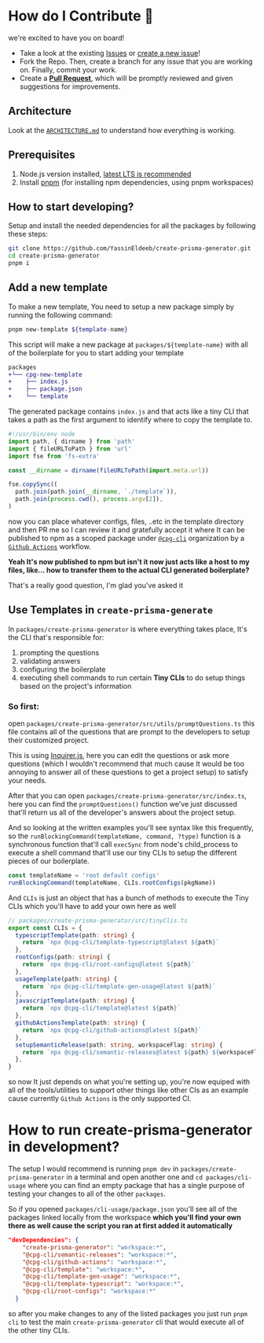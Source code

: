# How do I Contribute 💪

we're excited to have you on board!

- Take a look at the existing [Issues](https://github.com/YassinEldeeb/create-prisma-generator/issues) or [create a new issue](https://github.com/YassinEldeeb/create-prisma-generator/issues/new)!
- Fork the Repo. Then, create a branch for any issue that you are working on. Finally, commit your work.
- Create a **[Pull Request](https://github.com/YassinEldeeb/create-prisma-generator/compare)**, which will be promptly reviewed and given suggestions for improvements.

## Architecture

Look at the [`ARCHITECTURE.md`](https://github.com/YassinEldeeb/create-prisma-generator/blob/main/ARCHITECTURE.md) to understand how everything is working.

## Prerequisites

1. Node.js version installed, [latest LTS is recommended](https://nodejs.org/en/about/releases/)
2. Install [pnpm](https://pnpm.io) (for installing npm dependencies, using pnpm workspaces)

## How to start developing?

Setup and install the needed dependencies for all the packages by following these steps:

```sh
git clone https://github.com/YassinEldeeb/create-prisma-generator.git
cd create-prisma-generator
pnpm i
```

## Add a new template

To make a new template, You need to setup a new package simply by running the following command:

```sh
pnpm new-template ${template-name}
```

This script will make a new package at `packages/${template-name}` with all of the boilerplate for you to start adding your template

```diff
packages
+└── cpg-new-template
+    ├── index.js
+    ├── package.json
+    └── template
```

The generated package contains `index.js` and that acts like a tiny CLI that takes a path as the first argument to identify where to copy the template to.

```js
#!/usr/bin/env node
import path, { dirname } from 'path'
import { fileURLToPath } from 'url'
import fse from 'fs-extra'

const __dirname = dirname(fileURLToPath(import.meta.url))

fse.copySync((
  path.join(path.join(__dirname, `./template`)),
  path.join(process.cwd(), process.argv[2]),
)
```

now you can place whatever configs, files, ..etc in the template directory and then PR me so I can review it and gratefully accept
it where It can be published to npm as a scoped package under [`@cpg-cli`](https://www.npmjs.com/org/cpg-cli)
organization by a [`Github Actions`](https://github.com/features/actions) workflow.

**Yeah It's now published to npm but isn't it now just acts like a host to my files, like... how to transfer them to the actual CLI generated boilerplate?**

That's a really good question, I'm glad you've asked it

## Use Templates in `create-prisma-generate`

In `packages/create-prisma-generator` is where everything takes place, It's the CLI that's responsible for:

1. prompting the questions
2. validating answers
3. configuring the boilerplate
4. executing shell commands to run certain **Tiny CLIs** to do setup things based on the project's information

### So first:

open `packages/create-prisma-generator/src/utils/promptQuestions.ts` this file contains all of the questions that are prompt to the developers to setup their customized
project.

This is using [Inquirer.js](https://github.com/SBoudrias/Inquirer.js), here you can edit the questions or ask more questions (which
I wouldn't recommend that much cause It would be too annoying to answer all of these questions to get a project setup) to satisfy your needs.

After that you can open `packages/create-prisma-generator/src/index.ts`, here you can find the `promptQuestions()` function we've just discussed that'll return us all
of the developer's answers about the project setup.

And so looking at the written examples you'll see syntax like this frequently, so the `runBlockingCommand(templateName, command, ?type)` function is a synchronous function
that'll call `execSync` from node's child_process to execute a shell command that'll use our tiny CLIs to setup the different pieces of our boilerplate.

```ts
const templateName = 'root default configs'
runBlockingCommand(templateName, CLIs.rootConfigs(pkgName))
```

And `CLIs` is just an object that has a bunch of methods to execute the Tiny CLIs which you'll have to add your own here as well

```ts
// packages/create-prisma-generator/src/tinyClis.ts
export const CLIs = {
  typescriptTemplate(path: string) {
    return `npx @cpg-cli/template-typescript@latest ${path}`
  },
  rootConfigs(path: string) {
    return `npx @cpg-cli/root-configs@latest ${path}`
  },
  usageTemplate(path: string) {
    return `npx @cpg-cli/template-gen-usage@latest ${path}`
  },
  javascriptTemplate(path: string) {
    return `npx @cpg-cli/template@latest ${path}`
  },
  githubActionsTemplate(path: string) {
    return `npx @cpg-cli/github-actions@latest ${path}`
  },
  setupSemanticRelease(path: string, workspaceFlag: string) {
    return `npx @cpg-cli/semantic-releases@latest ${path} ${workspaceFlag}`
  },
}
```

so now It just depends on what you're setting up, you're now equiped with all of the tools/utilities to support other things like other CIs as an example cause currently
`Github Actions` is the only supported CI.

# How to run create-prisma-generator in development?

The setup I would recommend is running `pnpm dev` in `packages/create-prisma-generator` in a terminal and open another one and `cd packages/cli-usage` where you can find an empty package that has a single purpose of testing your changes to all of the other `packages`.

So if you opened `packages/cli-usage/package.json` you'll see all of the packages linked locally from the workspace **which you'll find your own there as well cause the script you ran at first added it automatically**

```json
"devDependencies": {
    "create-prisma-generator": "workspace:*",
    "@cpg-cli/semantic-releases": "workspace:*",
    "@cpg-cli/github-actions": "workspace:*",
    "@cpg-cli/template": "workspace:*",
    "@cpg-cli/template-gen-usage": "workspace:*",
    "@cpg-cli/template-typescript": "workspace:*",
    "@cpg-cli/root-configs": "workspace:*"
  }
```

so after you make changes to any of the listed packages you just run `pnpm cli` to test the main `create-prisma-generator` cli that would execute all of the other tiny CLIs.
